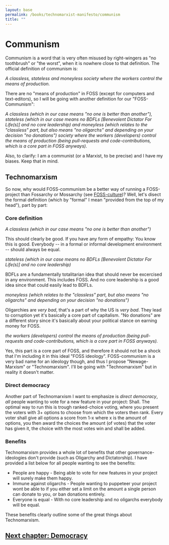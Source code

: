 ```yaml
---
layout: base
permalink: /books/technomarxist-manifesto/communism
title: ""
---
```


# Communism
Communism is a word that is very often misused by right-wingers
as "no toothbrush" or "the worst", when it is nowhere close
to that definition. The official definition of communism is:

*A classless, stateless and moneyless society where the
workers control the means of production.*

There are no "means of production" in FOSS (except for
computers and text-editors), so I will be going with
another definition for our "FOSS-Communism":

*A classless (which in our case means "no one is better
than another"), stateless (which in our case means no
BDFLs \[Benevolent Dictator For Life(s)] and no core
leadership) and moneyless (which relates to the
"classless" part, but also means "no oligarchs" and
depending on your decision "no donations") society
where the workers (developers) control the means of
production (being pull-requests and code-contributions,
which is a core part in FOSS anyways).*

Also, to clarify: I am a communist (or a Marxist, to
be precise) and I have my biases. Keep that in mind.

## Technomarxism
So now, why would FOSS-communism be a better way of
running a FOSS-project than Fossarchy or Mossarchy
(see [FOSS-culture](/books/technomarxist-manifesto/foss-culture))?
Well, let's disect the formal definition (which
by "formal" I mean "provided from the top of
my head"), part by part:

### Core definition

*A classless (which in our case means "no one is better
than another")*

This should clearly be good. If you have any form of
empathy: You know this is good. Everybody -- in a
formal or informal development environment --
should always be equal.

*stateless (which in our case means no BDFLs \[Benevolent
Dictator For Life(s)] and no core leadership)*

BDFLs are a fundamentally totalitarian idea that should
never be excercised in any environment. This includes
FOSS. And no core leadership is a good idea since
that could easily lead to BDFLs.

*moneyless (which relates to the "classless" part, but
also means "no oligarchs" and depending on your decision
"no donations")*

Oligarchies are *very bad*, that's a part of why the US
is *very bad*. They lead to corruption yet it's basically
a core part of capitalism. "No donations" are a different
story since it's basically about your political stance
on earning money for FOSS.

*the workers (developers) control the means of production
(being pull-requests and code-contributions, which is a
core part in FOSS anyways).*

Yes, this part is a core part of FOSS, and therefore it
should not be a shock that I'm including it in this ideal
"FOSS ideology". FOSS-communism is a very bad name for
an ideology though, and thus I propose "Newage-Marxism"
or "Technomarxism". I'll be going with "Technomarxism"
but in reality it doesn't matter.

### Direct democracy
Another part of Technomarxism I want to emphasize is
*direct democracy*, *all* people wanting to vote for
a new feature in your project: Shall. The optimal
way to run this is trough ranked-choice voting,
where you present the voters with 3+ options to
choose from which the voters then rank. Every
voter shall give all options a score from
1-x where x is the amount of options, you then
award the choices the amount (of votes) that
the voter has given it, the choice with the
most votes win and shall be added.

### Benefits
Technomarxism provides a whole lot of benefits that
other governance-ideologies don't provide (such
as Oligarchy and Dictatorship). I have provided
a list below for all people wanting to see the
benefits:

- People are happy - Being able to vote for new
  features in your project will surely make them happy.
- Immune against oligarchs - People wanting to puppeteer
  your project wont be able to if you either set a limit
  on the amount a single person can donate to you, or ban
  donations entirely.
- Everyone is equal - With no core leadership and no
  oligarchs everybody will be equal.

These benefits clearly outline some of the great things
about Technomarxism.

## [Next chapter: Democracy](/books/technomarxist-manifesto/democracy)
